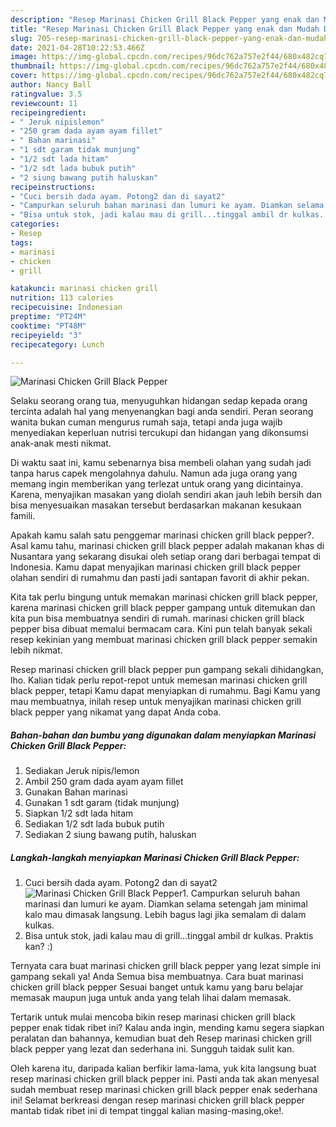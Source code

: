 ```yaml
---
description: "Resep Marinasi Chicken Grill Black Pepper yang enak dan Mudah Dibuat"
title: "Resep Marinasi Chicken Grill Black Pepper yang enak dan Mudah Dibuat"
slug: 705-resep-marinasi-chicken-grill-black-pepper-yang-enak-dan-mudah-dibuat
date: 2021-04-28T10:22:53.466Z
image: https://img-global.cpcdn.com/recipes/96dc762a757e2f44/680x482cq70/marinasi-chicken-grill-black-pepper-foto-resep-utama.jpg
thumbnail: https://img-global.cpcdn.com/recipes/96dc762a757e2f44/680x482cq70/marinasi-chicken-grill-black-pepper-foto-resep-utama.jpg
cover: https://img-global.cpcdn.com/recipes/96dc762a757e2f44/680x482cq70/marinasi-chicken-grill-black-pepper-foto-resep-utama.jpg
author: Nancy Ball
ratingvalue: 3.5
reviewcount: 11
recipeingredient:
- " Jeruk nipislemon"
- "250 gram dada ayam ayam fillet"
- " Bahan marinasi"
- "1 sdt garam tidak munjung"
- "1/2 sdt lada hitam"
- "1/2 sdt lada bubuk putih"
- "2 siung bawang putih haluskan"
recipeinstructions:
- "Cuci bersih dada ayam. Potong2 dan di sayat2"
- "Campurkan seluruh bahan marinasi dan lumuri ke ayam. Diamkan selama setengah jam minimal kalo mau dimasak langsung. Lebih bagus lagi jika semalam di dalam kulkas."
- "Bisa untuk stok, jadi kalau mau di grill...tinggal ambil dr kulkas. Praktis kan? :)"
categories:
- Resep
tags:
- marinasi
- chicken
- grill

katakunci: marinasi chicken grill 
nutrition: 113 calories
recipecuisine: Indonesian
preptime: "PT24M"
cooktime: "PT48M"
recipeyield: "3"
recipecategory: Lunch

---
```



![Marinasi Chicken Grill Black Pepper](https://img-global.cpcdn.com/recipes/96dc762a757e2f44/680x482cq70/marinasi-chicken-grill-black-pepper-foto-resep-utama.jpg)

Selaku seorang orang tua, menyuguhkan hidangan sedap kepada orang tercinta adalah hal yang menyenangkan bagi anda sendiri. Peran seorang  wanita bukan cuman mengurus rumah saja, tetapi anda juga wajib menyediakan keperluan nutrisi tercukupi dan hidangan yang dikonsumsi anak-anak mesti nikmat.

Di waktu  saat ini, kamu sebenarnya bisa membeli olahan yang sudah jadi tanpa harus capek mengolahnya dahulu. Namun ada juga orang yang memang ingin memberikan yang terlezat untuk orang yang dicintainya. Karena, menyajikan masakan yang diolah sendiri akan jauh lebih bersih dan bisa menyesuaikan masakan tersebut berdasarkan makanan kesukaan famili. 



Apakah kamu salah satu penggemar marinasi chicken grill black pepper?. Asal kamu tahu, marinasi chicken grill black pepper adalah makanan khas di Nusantara yang sekarang disukai oleh setiap orang dari berbagai tempat di Indonesia. Kamu dapat menyajikan marinasi chicken grill black pepper olahan sendiri di rumahmu dan pasti jadi santapan favorit di akhir pekan.

Kita tak perlu bingung untuk memakan marinasi chicken grill black pepper, karena marinasi chicken grill black pepper gampang untuk ditemukan dan kita pun bisa membuatnya sendiri di rumah. marinasi chicken grill black pepper bisa dibuat memalui bermacam cara. Kini pun telah banyak sekali resep kekinian yang membuat marinasi chicken grill black pepper semakin lebih nikmat.

Resep marinasi chicken grill black pepper pun gampang sekali dihidangkan, lho. Kalian tidak perlu repot-repot untuk memesan marinasi chicken grill black pepper, tetapi Kamu dapat menyiapkan di rumahmu. Bagi Kamu yang mau membuatnya, inilah resep untuk menyajikan marinasi chicken grill black pepper yang nikamat yang dapat Anda coba.

<!--inarticleads1-->

##### Bahan-bahan dan bumbu yang digunakan dalam menyiapkan Marinasi Chicken Grill Black Pepper:

1. Sediakan  Jeruk nipis/lemon
1. Ambil 250 gram dada ayam ayam fillet
1. Gunakan  Bahan marinasi
1. Gunakan 1 sdt garam (tidak munjung)
1. Siapkan 1/2 sdt lada hitam
1. Sediakan 1/2 sdt lada bubuk putih
1. Sediakan 2 siung bawang putih, haluskan




<!--inarticleads2-->

##### Langkah-langkah menyiapkan Marinasi Chicken Grill Black Pepper:

1. Cuci bersih dada ayam. Potong2 dan di sayat2
<img src="https://img-global.cpcdn.com/steps/fe47197848ba4563/160x128cq70/marinasi-chicken-grill-black-pepper-langkah-memasak-1-foto.jpg" alt="Marinasi Chicken Grill Black Pepper">1. Campurkan seluruh bahan marinasi dan lumuri ke ayam. Diamkan selama setengah jam minimal kalo mau dimasak langsung. Lebih bagus lagi jika semalam di dalam kulkas.
1. Bisa untuk stok, jadi kalau mau di grill...tinggal ambil dr kulkas. Praktis kan? :)




Ternyata cara buat marinasi chicken grill black pepper yang lezat simple ini gampang sekali ya! Anda Semua bisa membuatnya. Cara buat marinasi chicken grill black pepper Sesuai banget untuk kamu yang baru belajar memasak maupun juga untuk anda yang telah lihai dalam memasak.

Tertarik untuk mulai mencoba bikin resep marinasi chicken grill black pepper enak tidak ribet ini? Kalau anda ingin, mending kamu segera siapkan peralatan dan bahannya, kemudian buat deh Resep marinasi chicken grill black pepper yang lezat dan sederhana ini. Sungguh taidak sulit kan. 

Oleh karena itu, daripada kalian berfikir lama-lama, yuk kita langsung buat resep marinasi chicken grill black pepper ini. Pasti anda tak akan menyesal sudah membuat resep marinasi chicken grill black pepper enak sederhana ini! Selamat berkreasi dengan resep marinasi chicken grill black pepper mantab tidak ribet ini di tempat tinggal kalian masing-masing,oke!.

